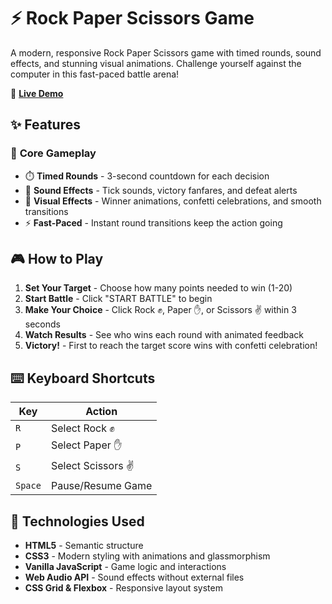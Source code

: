 # ⚡ Rock Paper Scissors Game

A modern, responsive Rock Paper Scissors game with timed rounds, sound effects, and stunning visual animations. Challenge yourself against the computer in this fast-paced battle arena!

🔗 **[Live Demo](https://ramyaa-n.github.io/RockPaper/)**


## ✨ Features

### 🎯 **Core Gameplay**
- ⏱️ **Timed Rounds** - 3-second countdown for each decision
- 🎵 **Sound Effects** - Tick sounds, victory fanfares, and defeat alerts
- 🎊 **Visual Effects** - Winner animations, confetti celebrations, and smooth transitions
- ⚡ **Fast-Paced** - Instant round transitions keep the action going

## 🎮 How to Play

1. **Set Your Target** - Choose how many points needed to win (1-20)
2. **Start Battle** - Click "START BATTLE" to begin
3. **Make Your Choice** - Click Rock ✊, Paper ✋, or Scissors ✌️ within 3 seconds
4. **Watch Results** - See who wins each round with animated feedback
5. **Victory!** - First to reach the target score wins with confetti celebration!

## ⌨️ Keyboard Shortcuts

| Key | Action |
|-----|--------|
| `R` | Select Rock ✊ |
| `P` | Select Paper ✋ |
| `S` | Select Scissors ✌️ |
| `Space` | Pause/Resume Game |

## 🚀 Technologies Used

- **HTML5** - Semantic structure
- **CSS3** - Modern styling with animations and glassmorphism
- **Vanilla JavaScript** - Game logic and interactions
- **Web Audio API** - Sound effects without external files
- **CSS Grid & Flexbox** - Responsive layout system
